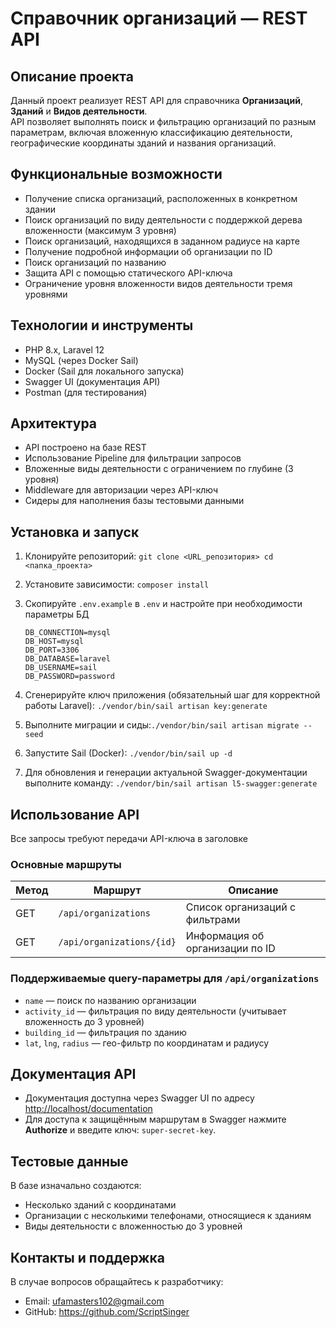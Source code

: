 # Справочник организаций — REST API

## Описание проекта

Данный проект реализует REST API для справочника **Организаций**, **Зданий** и **Видов деятельности**.  
API позволяет выполнять поиск и фильтрацию организаций по разным параметрам, включая вложенную классификацию деятельности, географические координаты зданий и названия организаций.

## Функциональные возможности

- Получение списка организаций, расположенных в конкретном здании
- Поиск организаций по виду деятельности с поддержкой дерева вложенности (максимум 3 уровня)
- Поиск организаций, находящихся в заданном радиусе на карте
- Получение подробной информации об организации по ID
- Поиск организаций по названию
- Защита API с помощью статического API-ключа
- Ограничение уровня вложенности видов деятельности тремя уровнями

## Технологии и инструменты

- PHP 8.x, Laravel 12
- MySQL (через Docker Sail)
- Docker (Sail для локального запуска)
- Swagger UI (документация API)
- Postman (для тестирования)

## Архитектура

- API построено на базе REST
- Использование Pipeline для фильтрации запросов
- Вложенные виды деятельности с ограничением по глубине (3 уровня)
- Middleware для авторизации через API-ключ
- Сидеры для наполнения базы тестовыми данными

## Установка и запуск

1. Клонируйте репозиторий: `git clone <URL_репозитория> cd <папка_проекта>`
2. Установите зависимости: `composer install`
3. Скопируйте `.env.example` в `.env` и настройте при необходимости параметры БД

    ```env
    DB_CONNECTION=mysql
    DB_HOST=mysql
    DB_PORT=3306
    DB_DATABASE=laravel
    DB_USERNAME=sail
    DB_PASSWORD=password
    ```

4. Сгенерируйте ключ приложения (обязательный шаг для корректной работы Laravel):
   `./vendor/bin/sail artisan key:generate`
5. Выполните миграции и сиды:`./vendor/bin/sail artisan migrate --seed`
6. Запустите Sail (Docker): `./vendor/bin/sail up -d`
7. Для обновления и генерации актуальной Swagger-документации выполните команду: `./vendor/bin/sail artisan l5-swagger:generate`

## Использование API

Все запросы требуют передачи API-ключа в заголовке

### Основные маршруты

| Метод | Маршрут                                  | Описание                                      |
|-------|------------------------------------------|-----------------------------------------------|
| GET   | `/api/organizations`                     | Список организаций с фильтрами                |
| GET   | `/api/organizations/{id}`                | Информация об организации по ID               |

### Поддерживаемые query-параметры для `/api/organizations`

- `name` — поиск по названию организации  
- `activity_id` — фильтрация по виду деятельности (учитывает вложенность до 3 уровней)  
- `building_id` — фильтрация по зданию  
- `lat`, `lng`, `radius` — гео-фильтр по координатам и радиусу

## Документация API

- Документация доступна через Swagger UI по адресу <http://localhost/documentation>
- Для доступа к защищённым маршрутам в Swagger нажмите **Authorize** и введите ключ: `super-secret-key`.

## Тестовые данные

В базе изначально создаются:

- Несколько зданий с координатами
- Организации с несколькими телефонами, относящиеся к зданиям
- Виды деятельности с вложенностью до 3 уровней

## Контакты и поддержка

В случае вопросов обращайтесь к разработчику:

- Email: <ufamasters102@gmail.com>
- GitHub: <https://github.com/ScriptSinger>
